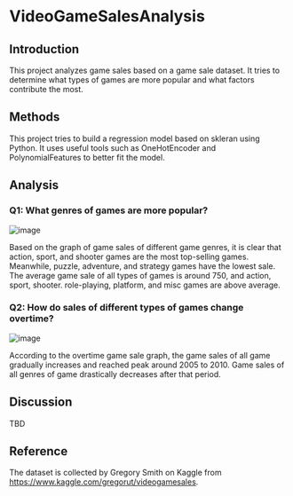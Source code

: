 # VideoGameSalesAnalysis
## Introduction
This project analyzes game sales based on a game sale dataset. It tries to determine what types of games are more popular and what factors contribute the most. 
## Methods
This project tries to build a regression model based on skleran using Python. It uses useful tools such as OneHotEncoder and PolynomialFeatures to better fit the model.
## Analysis
### Q1: What genres of games are more popular?
![image](https://user-images.githubusercontent.com/49095933/147861760-2899ca6c-c7d7-4ce5-a6a6-11b041d43c4b.png)

Based on the graph of game sales of different game genres, it is clear that action, sport, and shooter games are the most top-selling games. Meanwhile, puzzle, adventure, and strategy games have the lowest sale. The average game sale of all types of games is around 750, and action, sport, shooter. role-playing, platform, and misc games are above average.

### Q2: How do sales of different types of games change overtime?
![image](https://user-images.githubusercontent.com/49095933/147861778-ae80f199-df17-44e2-9e3b-eaf56983fafb.png)

According to the overtime game sale graph, the game sales of all game gradually increases and reached peak around 2005 to 2010. Game sales of all genres of game drastically decreases after that period. 
## Discussion
TBD
## Reference
The dataset is collected by Gregory Smith on Kaggle from https://www.kaggle.com/gregorut/videogamesales. 

